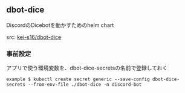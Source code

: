 ## dbot-dice
DiscordのDicebotを動かすためのhelm chart  

src: [kei-s16/dbot-dice](https://github.com/kei-s16/dbot-dice)

### 事前設定
アプリで使う環境変数を、dbot-dice-secretsの名前で登録しておく

```
example $ kubectl create secret generic --save-config dbot-dice-secrets --from-env-file ./dbot-dice -n discord-bot
```
